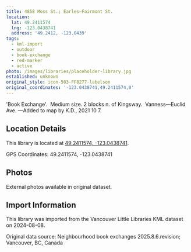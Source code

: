 ```yaml
---
title: 4858 Moss St.; Earles—Fairmont St.
location:
  lat: 49.2411574
  lng: -123.0438741
  address: '49.2412, -123.0439'
tags:
  - kml-import
  - outdoor
  - book-exchange
  - red-marker
  - active
photo: /images/libraries/placeholder-library.jpg
established: unknown
original_style: icon-503-FF8277-labelson
original_coordinates: '-123.0438741,49.2411574,0'
---
```

'Book Exchange'.  Medium size.
2 blocks n. of Kingsway.  Vanness—Euclid Ave.
—Added to map by K.D., 2021 10 7.  

## Location Details

This library is located at [49.2411574, -123.0438741](https://www.google.com/maps?q=49.2411574,-123.0438741).

GPS Coordinates: 49.2411574, -123.0438741

## Photos

External photos available in original dataset.

## Import Information

This library was imported from the Vancouver Little Libraries KML dataset on 2024-08-08.

Original data source: Neighbourhood book exchanges 2025.8.6.revision; Vancouver, BC, Canada
